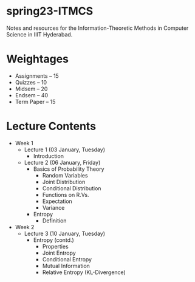 # spring23-ITMCS
Notes and resources for the Information-Theoretic Methods in Computer Science in IIIT Hyderabad.

# Weightages
* Assignments – 15
* Quizzes – 10
* Midsem – 20
* Endsem – 40
* Term Paper – 15

# Lecture Contents
* Week 1
    * Lecture 1 (03 January, Tuesday)
        - Introduction
    * Lecture 2 (06 January, Friday)
        - Basics of Probability Theory
            - Random Variables
            - Joint Distribution
            - Conditional Distribution
            - Functions on R.Vs.
            - Expectation
            - Variance
        - Entropy
            - Definition
* Week 2
    * Lecture 3 (10 January, Tuesday)
        - Entropy (contd.)
            - Properties
            - Joint Entropy
            - Conditional Entropy
            - Mutual Information
            - Relative Entropy (KL-Divergence)